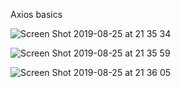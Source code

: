 Axios basics

![Screen Shot 2019-08-25 at 21 35 34](https://user-images.githubusercontent.com/39891863/63658361-61ad4f00-c780-11e9-8e82-f939ee31f4ce.png)

![Screen Shot 2019-08-25 at 21 35 59](https://user-images.githubusercontent.com/39891863/63658364-64a83f80-c780-11e9-94d6-aeb8bd9c68e1.png)

![Screen Shot 2019-08-25 at 21 36 05](https://user-images.githubusercontent.com/39891863/63658367-66720300-c780-11e9-9d81-59f4600e3835.png)
